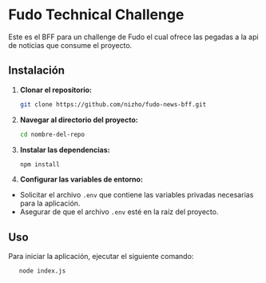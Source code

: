 # Fudo Technical Challenge

Este es el BFF para un challenge de Fudo el cual ofrece las pegadas a la api de noticias que consume el proyecto.


## Instalación


1. **Clonar el repositorio:**

   ```bash
   git clone https://github.com/nizho/fudo-news-bff.git
   ```

2. **Navegar al directorio del proyecto:**

   ```bash
   cd nombre-del-repo
   ```

3. **Instalar las dependencias:**

   ```bash
   npm install
   ```

4. **Configurar las variables de entorno:**

- Solicitar el archivo `.env` que contiene las variables privadas necesarias para la aplicación.
- Asegurar de que el archivo `.env` esté en la raíz del proyecto.

## Uso

Para iniciar la aplicación, ejecutar el siguiente comando:

```bash
   node index.js
```